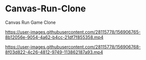 # Canvas-Run-Clone

Canvas Run Game Clone


https://user-images.githubusercontent.com/28115778/156906765-8b12056e-9054-4a62-b4cc-21df7f855358.mp4


https://user-images.githubusercontent.com/28115778/156906768-8f03d822-4c26-4812-9749-113862187a93.mp4


